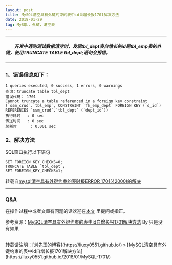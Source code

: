 ```yaml
---
layout: post
title: MySQL清空具有外键约束的表中id自增长报1701解决方法
date: 2018-01-29
tag: MySQL，外键，清空表
---
```


___
##### 　　开发中遇到测试数据清空时，发现tbl_dept表自增长的id是tbl_emp表的外键，使用TRUNCATE TABLE tbl_dept;语句会报错。

___
### 1、错误信息如下：

    1 queries executed, 0 success, 1 errors, 0 warnings
    查询：truncate table tbl_dept
    错误代码： 1701
    Cannot truncate a table referenced in a foreign key constraint (`ssm_crud`.`tbl_emp`, CONSTRAINT `fk_emp_dept` FOREIGN KEY (`d_id`) REFERENCES `ssm_crud`.`tbl_dept` (`dept_id`))
    执行耗时   : 0 sec
    传送时间   : 0 sec
    总耗时      : 0.001 sec

### 2、解决方法
SQL窗口执行以下语句

    SET FOREIGN_KEY_CHECKS=0;
    TRUNCATE TABLE `tbl_dept`;
    SET FOREIGN_KEY_CHECKS=1;

转载自[mysql清空具有外键约束的表时报ERROR 1701(42000)的解决](https://www.aliang.org/MySQL/874.html)

___
### Q&A

在操作过程中或者文章有问题的话欢迎在[本文](https://liuxy0551.github.io/2018/01/MySQL-1701/) 里提问或指正。  


参考资源：[MySQL清空具有外键约束的表中id自增长报1701解决方法](http://blog.csdn.net/m0_38130651/article/details/79192506) By 只是没有如果

<br>
转载请注明：[刘先玉的博客](https://liuxy0551.github.io/) » [MySQL清空具有外键约束的表中id自增长报1701解决方法](https://liuxy0551.github.io/2018/01/MySQL-1701/)
